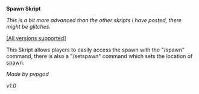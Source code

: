 **Spawn Skript**

*This is a bit more advanced than the other skripts I have posted, there might be glitches.*

<ins>[All versions supported]</ins>

This Skript allows players to easily access the spawn with the "/spawn" command, there is also a "/setspawn" command which sets the location of spawn.

*Made by pvpgod*

*v1.0*
